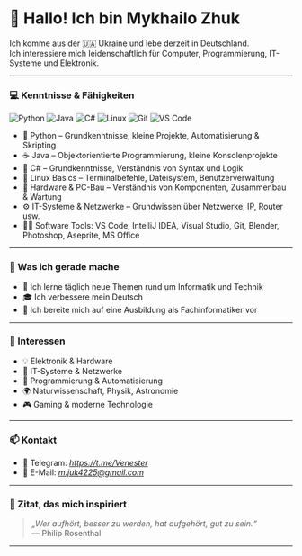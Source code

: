 # 👋 Hallo! Ich bin Mykhailo Zhuk

Ich komme aus der 🇺🇦 Ukraine und lebe derzeit in Deutschland.  
Ich interessiere mich leidenschaftlich für Computer, Programmierung, IT-Systeme und Elektronik.

---

### 💻 Kenntnisse & Fähigkeiten

![Python](https://img.shields.io/badge/Python-3776AB?style=for-the-badge&logo=python&logoColor=white)
![Java](https://img.shields.io/badge/Java-007396?style=for-the-badge&logo=java&logoColor=white)
![C#](https://img.shields.io/badge/C%23-239120?style=for-the-badge&logo=c-sharp&logoColor=white)
![Linux](https://img.shields.io/badge/Linux-FCC624?style=for-the-badge&logo=linux&logoColor=black)
![Git](https://img.shields.io/badge/Git-F05032?style=for-the-badge&logo=git&logoColor=white)
![VS Code](https://img.shields.io/badge/VS%20Code-0078D4?style=for-the-badge&logo=visual-studio-code&logoColor=white)

- 🐍 Python – Grundkenntnisse, kleine Projekte, Automatisierung & Skripting  
- ☕️ Java – Objektorientierte Programmierung, kleine Konsolenprojekte  
- 💠 C# – Grundkenntnisse, Verständnis von Syntax und Logik  
- 🧠 Linux Basics – Terminalbefehle, Dateisystem, Benutzerverwaltung  
- 🧩 Hardware & PC-Bau – Verständnis von Komponenten, Zusammenbau & Wartung  
- ⚙️ IT-Systeme & Netzwerke – Grundwissen über Netzwerke, IP, Router usw.  
- 🧑‍💻 Software Tools: VS Code, IntelliJ IDEA, Visual Studio, Git, Blender, Photoshop, Aseprite, MS Office  

---

### 🚀 Was ich gerade mache
- 📘 Ich lerne täglich neue Themen rund um Informatik und Technik  
- 🎓 Ich verbessere mein Deutsch 
- 💼 Ich bereite mich auf eine Ausbildung als Fachinformatiker vor  

---

### 🌱 Interessen
- 💡 Elektronik & Hardware  
- 🧰 IT-Systeme & Netzwerke  
- 💾 Programmierung & Automatisierung  
- 🌍 Naturwissenschaft, Physik, Astronomie  
- 🎮 Gaming & moderne Technologie  

---

### 📫 Kontakt
- 💬 Telegram: *https://t.me/Venester* 
- 📧 E-Mail: *m.juk4225@gmail.com*  

---

### 🧠 Zitat, das mich inspiriert
> *„Wer aufhört, besser zu werden, hat aufgehört, gut zu sein.“*  
> — Philip Rosenthal  

---
